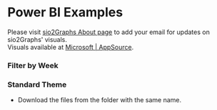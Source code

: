 # Power BI Examples
Please visit [sio2Graphs About page](https://sio2graphs.com/about/) to add your email for updates on sio2Graphs' visuals.  
Visuals available at [Microsoft | AppSource](https://appsource.microsoft.com/en-us/marketplace/apps?page=1&product=power-bi-visuals&search=sio2graphs).

### Filter by Week ###
### Standard Theme ###
* Download the files from the folder with the same name.
